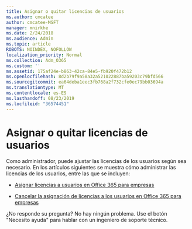 ```yaml
---
title: Asignar o quitar licencias de usuarios
ms.author: cmcatee
author: cmcatee-MSFT
manager: mnirkhe
ms.date: 2/24/2018
ms.audience: Admin
ms.topic: article
ROBOTS: NOINDEX, NOFOLLOW
localization_priority: Normal
ms.collection: Adm_O365
ms.custom: ''
ms.assetid: 175af24e-b863-42ca-84e5-fb920f472b12
ms.openlocfilehash: 8d2b79f9a58a32a521022887ba59203c79bfd566
ms.sourcegitcommit: ea64deba1eec3fb768a2f732cfe0ec79bb03694a
ms.translationtype: MT
ms.contentlocale: es-ES
ms.lasthandoff: 08/23/2019
ms.locfileid: "36574451"
---
```

# <a name="assign-or-remove-users-licenses"></a>Asignar o quitar licencias de usuarios

Como administrador, puede ajustar las licencias de los usuarios según sea necesario. En los artículos siguientes se muestra cómo administrar las licencias de los usuarios, entre las que se incluyen:
  
- [Asignar licencias a usuarios en Office 365 para empresas](https://docs.microsoft.com/en-us/office365/admin/subscriptions-and-billing/assign-licenses-to-users)

- [Cancelar la asignación de licencias a los usuarios en Office 365 para empresas](https://docs.microsoft.com/en-us/office365/admin/subscriptions-and-billing/remove-licenses-from-users)

¿No responde su pregunta? No hay ningún problema. Use el botón "Necesito ayuda" para hablar con un ingeniero de soporte técnico.